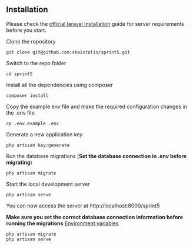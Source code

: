 ## Installation

Please check the [official laravel installation](https://laravel.com/docs/8.x/installation) guide for server requirements before you start.

Clone the repository

    git clone git@github.com:skaistulis/sprint5.git

Switch to the repo folder

    cd sprint5

Install all the dependencies using composer

    composer install

Copy the example env file and make the required configuration changes in the .env file

    cp .env.example .env

Generate a new application key

    php artisan key:generate

Run the database migrations (**Set the database connection in .env before migrating**)

    php artisan migrate

Start the local development server

    php artisan serve

You can now access the server at http://localhost:8000/sprint5

**Make sure you set the correct database connection information before running the migrations** [Environment variables](#environment-variables)

    php artisan migrate
    php artisan serve



